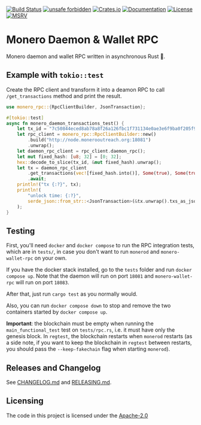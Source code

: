 [![Build Status](https://img.shields.io/github/workflow/status/monero-ecosystem/monero-rpc-rs/Build)](https://github.com/monero-ecosystem/monero-rpc-rs/blob/master/.github/workflows/build.yml)
[![unsafe forbidden](https://img.shields.io/badge/unsafe-forbidden-success.svg)](https://github.com/rust-secure-code/safety-dance/)
[![Crates.io](https://img.shields.io/crates/v/monero-rpc.svg)](https://crates.io/crates/monero-rpc)
[![Documentation](https://docs.rs/monero-rpc/badge.svg)](https://docs.rs/monero-rpc)
[![License](https://img.shields.io/badge/License-Apache_2.0-blue.svg)](https://opensource.org/licenses/Apache-2.0)
[![MSRV](https://img.shields.io/badge/MSRV-1.56.1-blue)](https://blog.rust-lang.org/2021/11/01/Rust-1.56.1.html)

# Monero Daemon & Wallet RPC

Monero daemon and wallet RPC written in asynchronous Rust :crab:.

## Example with `tokio::test`

Create the RPC client and transform it into a deamon RPC to call `/get_transactions` method and print the result.

```rust
use monero_rpc::{RpcClientBuilder, JsonTransaction};

#[tokio::test]
async fn monero_daemon_transactions_test() {
    let tx_id = "7c50844eced8ab78a8f26a126fbc1f731134e0ae3e6f9ba0f205f98c1426ff60".to_string();
    let rpc_client = monero_rpc::RpcClientBuilder::new()
        .build("http://node.monerooutreach.org:18081")
        .unwrap();
    let daemon_rpc_client = rpc_client.daemon_rpc();
    let mut fixed_hash: [u8; 32] = [0; 32];
    hex::decode_to_slice(tx_id, &mut fixed_hash).unwrap();
    let tx = daemon_rpc_client
        .get_transactions(vec![fixed_hash.into()], Some(true), Some(true))
        .await;
    println!("tx {:?}", tx);
    println!(
        "unlock time: {:?}",
        serde_json::from_str::<JsonTransaction>(&tx.unwrap().txs_as_json.unwrap()[0])
    );
}
```

## Testing

First, you'll need `docker` and `docker compose` to run the RPC integration tests, which are in `tests/`, in case you don't want to run `monerod` and `monero-wallet-rpc` on your own.

If you have the docker stack installed, go to the `tests` folder and run `docker compose up`. Note that the daemon will run on port `18081` and `monero-wallet-rpc` will run on port `18083`.

After that, just run `cargo test` as you normally would.

Also, you can run `docker compose down` to stop and remove the two containers started by `docker compose up`.

**Important**: the blockchain must be empty when running the `main_functional_test` test on `tests/rpc.rs`, i.e. it must have only the genesis block. In `regtest`, the blockchain restarts when `monerod` restarts (as a side note, if you want to keep the blockchain in `regtest` between restarts, you should pass the `--keep-fakechain` flag when starting `monerod`).

## Releases and Changelog

See [CHANGELOG.md](CHANGELOG.md) and [RELEASING.md](RELEASING.md).

## Licensing

The code in this project is licensed under the [Apache-2.0](LICENSE)
